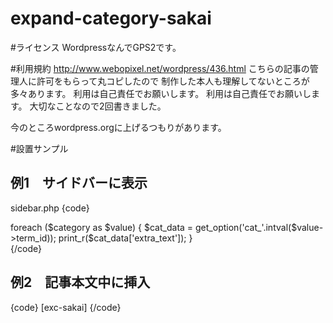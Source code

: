 expand-category-sakai
=====================

#ライセンス
WordpressなんでGPS2です。

#利用規約
http://www.webopixel.net/wordpress/436.html
こちらの記事の管理人に許可をもらって丸コピしたので
制作した本人も理解してないところが多々あります。
利用は自己責任でお願いします。
利用は自己責任でお願いします。
大切なことなので2回書きました。

今のところwordpress.orgに上げるつもりがあります。


#設置サンプル


## 例1　サイドバーに表示
sidebar.php
{code}
	<?php
	if ($category = get_the_category()):
?>
<aside class="widget">
		foreach ($category as $value) {
			$cat_data = get_option('cat_'.intval($value->term_id));
			print_r($cat_data['extra_text']);
		}
</aside>
	<?php
	endif;
	?>
{/code}

## 例2　記事本文中に挿入
{code}
	[exc-sakai]
{/code}
